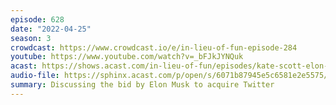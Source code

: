 ```yaml
---
episode: 628
date: "2022-04-25"
season: 3
crowdcast: https://www.crowdcast.io/e/in-lieu-of-fun-episode-284
youtube: https://www.youtube.com/watch?v=_bFJkJYNQuk
acast: https://shows.acast.com/in-lieu-of-fun/episodes/kate-scott-elon-and-not-del-harvey
audio-file: https://sphinx.acast.com/p/open/s/6071b87945e5c6581e2e5575/e/6267d1f961c96c001322c523/media.mp3
summary: Discussing the bid by Elon Musk to acquire Twitter
---
```

